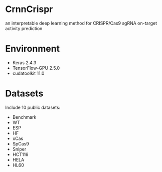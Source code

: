 # CrnnCrispr
an interpretable deep learning method for CRISPR/Cas9 sgRNA on-target activity prediction
# Environment
* Keras 2.4.3
* TensorFlow-GPU 2.5.0
* cudatoolkit 11.0
# Datasets
Include 10 public datasets:
* Benchmark
* WT
* ESP
* HF
* xCas
* SpCas9
* Sniper
* HCT116
* HELA
* HL60

